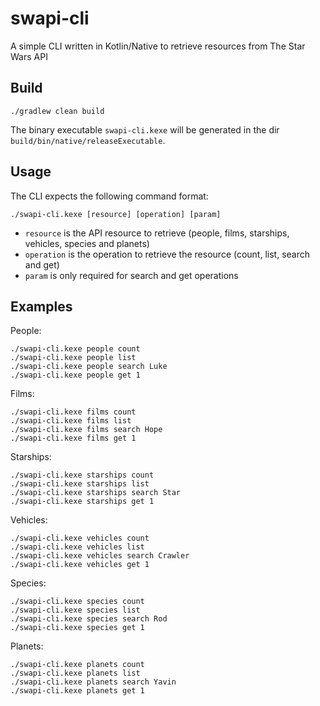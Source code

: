 # swapi-cli

A simple CLI written in Kotlin/Native to retrieve resources from The Star Wars API

## Build

```shell script
./gradlew clean build
```

The binary executable `swapi-cli.kexe` will be generated in the dir `build/bin/native/releaseExecutable`.

## Usage

The CLI expects the following command format:

```shell script
./swapi-cli.kexe [resource] [operation] [param]
```

* `resource` is the API resource to retrieve (people, films, starships, vehicles, species and planets)
* `operation` is the operation to retrieve the resource (count, list, search and get)
* `param` is only required for search and get operations

## Examples

People:

```shell script
./swapi-cli.kexe people count
./swapi-cli.kexe people list
./swapi-cli.kexe people search Luke
./swapi-cli.kexe people get 1
```

Films:

```shell script
./swapi-cli.kexe films count
./swapi-cli.kexe films list
./swapi-cli.kexe films search Hope
./swapi-cli.kexe films get 1
```

Starships:

```shell script
./swapi-cli.kexe starships count
./swapi-cli.kexe starships list
./swapi-cli.kexe starships search Star
./swapi-cli.kexe starships get 1
```

Vehicles:

```shell script
./swapi-cli.kexe vehicles count
./swapi-cli.kexe vehicles list
./swapi-cli.kexe vehicles search Crawler
./swapi-cli.kexe vehicles get 1
```

Species:

```shell script
./swapi-cli.kexe species count
./swapi-cli.kexe species list
./swapi-cli.kexe species search Rod
./swapi-cli.kexe species get 1
```

Planets:

```shell script
./swapi-cli.kexe planets count
./swapi-cli.kexe planets list
./swapi-cli.kexe planets search Yavin
./swapi-cli.kexe planets get 1
```
